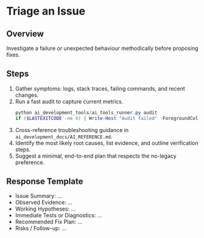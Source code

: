 # Triage an Issue

## Overview
Investigate a failure or unexpected behaviour methodically before proposing fixes.

## Steps
1. Gather symptoms: logs, stack traces, failing commands, and recent changes.
2. Run a fast audit to capture current metrics.
   ```powershell
   python ai_development_tools/ai_tools_runner.py audit
   if ($LASTEXITCODE -ne 0) { Write-Host "Audit failed" -ForegroundColor Red }
   ```
3. Cross-reference troubleshooting guidance in `ai_development_docs/AI_REFERENCE.md`.
4. Identify the most likely root causes, list evidence, and outline verification steps.
5. Suggest a minimal, end-to-end plan that respects the no-legacy preference.

## Response Template
- Issue Summary: ...
- Observed Evidence: ...
- Working Hypotheses: ...
- Immediate Tests or Diagnostics: ...
- Recommended Fix Plan: ...
- Risks / Follow-up: ...
